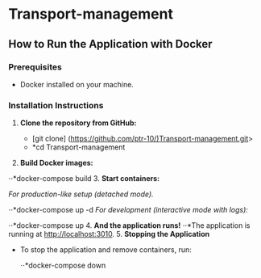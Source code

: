 # Transport-management

## How to Run the Application with Docker

### Prerequisites

- Docker installed on your machine.

### Installation Instructions

1. **Clone the repository from GitHub:**

   - [git clone] (<https://github.com/ptr-10/)Transport-management.git>>
   - *cd Transport-management
2. **Build Docker images:**

  ⋅⋅*docker-compose build
3. **Start containers:**

   *For production-like setup (detached mode).*

  ⋅⋅*docker-compose up -d
   *For development (interactive mode with logs):*

   ⋅⋅*docker-compose up
4. **And the application runs!**
   ⋅⋅*The application is running at <http://localhost:3010>.
5. **Stopping the Application**

- To stop the application and remove containers, run:

   ⋅⋅*docker-compose down

